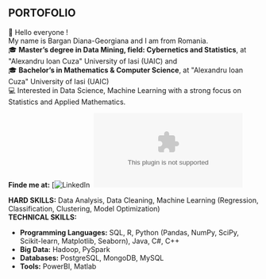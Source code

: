 ## PORTOFOLIO 
👋 Hello everyone !  
   My name is Bargan Diana-Georgiana and I am from Romania.    
🎓 **Master’s degree in Data Mining, field: Cybernetics and Statistics**, at "Alexandru Ioan Cuza" University of Iasi (UAIC) and  
🎓 **Bachelor’s in Mathematics & Computer Science**, at "Alexandru Ioan Cuza" University of Iasi (UAIC)   
💻 Interested in Data Science, Machine Learning with a strong focus on Statistics and Applied Mathematics.   

**Finde me at:** [![LinkedIn](https://www.linkedin.com/in/diana-georgiana-bargan-2a932632a/)&nbsp; ![Email me](georgiana_bargan@yahoo.com)  

**HARD SKILLS:** Data Analysis, Data Cleaning, Machine Learning (Regression, Classification, Clustering, Model Optimization)  
**TECHNICAL SKILLS:**  
+ **Programming Languages:** SQL, R, Python (Pandas, NumPy, SciPy, Scikit-learn, Matplotlib, Seaborn), Java, C#, C++  
+ **Big Data:** Hadoop, PySpark  
+ **Databases:** PostgreSQL, MongoDB, MySQL  
+ **Tools:** PowerBI, Matlab
